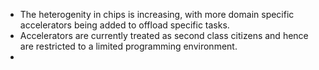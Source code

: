 
* The heterogenity in chips is increasing, with more domain specific accelerators being added to offload specific tasks.
* Accelerators are currently treated as second class citizens and hence are restricted to a limited programming environment.
* 